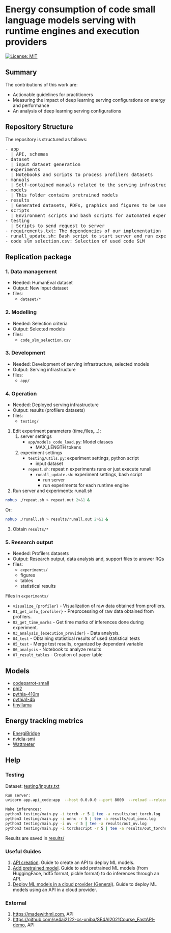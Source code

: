 # Energy consumption of code small language models serving with runtime engines and execution providers
[![License: MIT](https://img.shields.io/badge/License-MIT-yellow.svg)](https://opensource.org/licenses/MIT)

## Summary
The contributions of this work are:

- Actionable guidelines for practitioners
- Measuring the impact of deep learning serving configurations on energy and performance
- An analysis of deep learning serving configurations

## Repository Structure

The repository is structured as follows:

<pre/>
- app
  | API, schemas
- dataset
  | input dataset generation
- experiments
  | Notebooks and scripts to process profilers datasets
- manuals
  | Self-contained manuals related to the serving infrastructure
- models
  | This folder contains pretrained models
- results
  | Generated datasets, PDFs, graphics and figures to be used in reporting
- scripts
  | Environment scripts and bash scripts for automated experiments
- testing
  | Scripts to send request to server
- requirements.txt: The dependencies of our implementation
- runall_update.sh: Bash script to start server and run experiments
- code_slm_selection.csv: Selection of used code SLM
</pre>


## Replication package

### 1. Data management

- Needed: HumanEval dataset
- Output: New input dataset
- files: 
  - ```dataset/*```

### 2. Modelling

- Needed: Selection criteria
- Output: Selected models
- files:
  - ```code_slm_selection.csv```

### 3. Development

- Needed: Development of serving infrastructure, selected models
- Output: Serving infrastructure
- files:
  - ```app/```

### 4. Operation

- Needed: Deployed serving infrastructure
- Output: results (profilers datasets)
- files:
  - ```testing/```

1. Edit experiment parameters (time,files,...):
   1. server settings
      - ```app/models_code_load.py```: Model classes
        - MAX_LENGTH tokens
   2. experiment settings
      - ```testing/utils.py```: experiment settings, python script
        - input dataset
      - ```repeat.sh```: repeat n experiments runs or just execute runall
        - ```runall_update.sh```: experiment settings, bash script
          - run server
          - run experiments for each runtime engine
2. Run server and experiments: runall.sh
  ```bash
  nohup ./repeat.sh > repeat.out 2>&1 &
  ```

  Or:
  ```bash
  nohup ./runall.sh > results/runall.out 2>&1 &
  ```
3. Obtain ```results/*```

### 5. Research output

- Needed: Profilers datasets
- Output: Research output, data analysis and, support files to answer RQs
- files:
  - ```experiments/```
  - figures
  - tables
  - statistical results

Files in `experiments/`

- `visualize_{profiler}` - Visualization of raw data obtained from profilers.
- `01_get_info_{profiler}` - Preprocessing of raw data obtained from profilers.
- `02_get_time_marks` - Get time marks of inferences done during experiment.
- `03_analysis_{execution_provider}` - Data analysis.
- `04_test` - Obtaining statistical results of used statistical tests
- `05_test` - Merge test results, organized by dependent variable
- `06_analysis` - Notebook to analyze results
- `07_result_tables` - Creation of paper table


## Models

- [codeparrot-small](https://huggingface.co/codeparrot/codeparrot-small)
- [phi2](https://huggingface.co/codeparrot/)
- [pythia-410m](https://huggingface.co/codeparrot/)
- [pythia1-4b](https://huggingface.co/codeparrot/)
- [tinyllama](https://huggingface.co/codeparrot/)

## Energy tracking metrics
- [EnergiBridge](https://github.com/tdurieux/EnergiBridge)
- [nvidia-smi](https://developer.nvidia.com/nvidia-system-management-interface)
- [Wattmeter](https://vitriko.eu/regleta-inteligente-netio-powerbox-4kf)


## Help

### Testing
Dataset:
[testing/inputs.txt](testing/inputs.txt)

```bash
Run server:
uvicorn app.api_code:app  --host 0.0.0.0 --port 8000  --reload --reload-dir app

Make inferences:
python3 testing/main.py -i torch -r 5 | tee -a results/out_torch.log
python3 testing/main.py -i onnx -r 5 | tee -a results/out_onnx.log
python3 testing/main.py -i ov -r 5 | tee -a results/out_ov.log
python3 testing/main.py -i torchscript -r 5 | tee -a results/out_torchscript.log

```
Results are saved in [results/](results/)

### Useful Guides
1. [API creation](manuals/01_create_api.md). Guide to create an API to deploy ML models.
2. [Add pretrained model](manuals/02_add_models.md). Guide to add pretrained ML models (from HuggingFace, hdf5 format, pickle format) to do inferences through an API.
3. [Deploy ML models in a cloud provider (General)](manuals/03_deploy_general.md). Guide to deploy ML models using an API in a cloud provider.


### External
1. https://madewithml.com, API
2. https://github.com/se4ai2122-cs-uniba/SE4AI2021Course_FastAPI-demo, API

